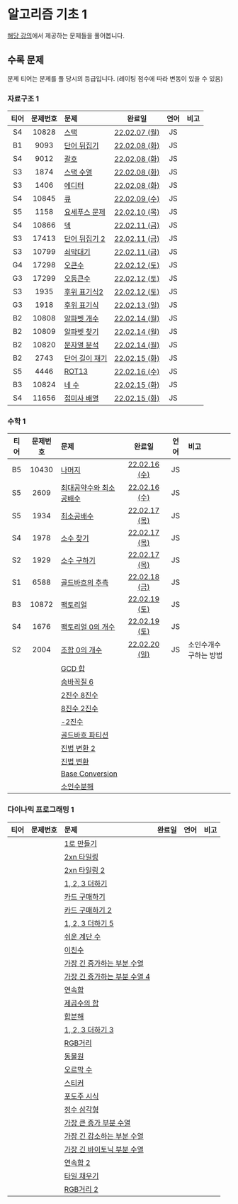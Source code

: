 # 알고리즘 기초 1

[해당 강의](https://code.plus/course/41)에서 제공하는 문제들을 풀어봅니다.

## 수록 문제

문제 티어는 문제를 풀 당시의 등급입니다. (레이팅 점수에 따라 변동이 있을 수 있음)

### 자료구조 1

| 티어 | 문제번호 | 문제 | 완료일 | 언어 | 비고 |
| :--: | :------: | :-- | :----: | :--: | :-- |
| S4 | 10828 | [스택](https://www.acmicpc.net/problem/10828) | [22.02.07 (월)](./10828_스택) | JS | |
| B1 | 9093 | [단어 뒤집기](https://www.acmicpc.net/problem/9093) | [22.02.08 (화)](./9093_단어_뒤집기) | JS | |
| S4 | 9012 | [괄호](https://www.acmicpc.net/problem/9012) | [22.02.08 (화)](./9012_괄호) | JS | |
| S3 | 1874 | [스택 수열](https://www.acmicpc.net/problem/1874) | [22.02.08 (화)](./1874_스택_수열) | JS | |
| S3 | 1406 | [에디터](https://www.acmicpc.net/problem/1406) | [22.02.08 (화)](./1406_에디터)| JS | |
| S4 | 10845 | [큐](https://www.acmicpc.net/problem/10845) | [22.02.09 (수)](./10845_큐) | JS | |
| S5 | 1158 | [요세푸스 문제](https://www.acmicpc.net/problem/1158) | [22.02.10 (목)](./1158_요세푸스_문제) | JS | |
| S4 | 10866 | [덱](https://www.acmicpc.net/problem/10866) | [22.02.11 (금)](./10866_덱) | JS | |
| S3 | 17413 | [단어 뒤집기 2](https://www.acmicpc.net/problem/17413) | [22.02.11 (금)](./17413_단어_뒤집기_2) | JS | |
| S3 | 10799 | [쇠막대기](https://www.acmicpc.net/problem/10799) | [22.02.11 (금)](./10799_쇠막대기) | JS | |
| G4 | 17298 | [오큰수](https://www.acmicpc.net/problem/17298) | [22.02.12 (토)](./17298_오큰수) | JS | |
| G3 | 17299 | [오등큰수](https://www.acmicpc.net/problem/17299) | [22.02.12 (토)](./17299_오등큰수) | JS | |
| S3 | 1935 | [후위 표기식2](https://www.acmicpc.net/problem/1935) | [22.02.12 (토)](./1935_후위_표기식2) | JS | |
| G3 | 1918 | [후위 표기식](https://www.acmicpc.net/problem/1918) | [22.02.13 (일)](./1918_후위_표기식) | JS | |
| B2 | 10808 | [알파벳 개수](https://www.acmicpc.net/problem/10808) | [22.02.14 (월)](./10808_알파벳_개수) | JS | |
| B2 | 10809 | [알파벳 찾기](https://www.acmicpc.net/problem/10809) | [22.02.14 (월)](./10809_알파벳_찾기) | JS | |
| B2 | 10820 | [문자열 분석](https://www.acmicpc.net/problem/10820) | [22.02.14 (월)](./10820_문자열_분석) | JS | |
| B2 | 2743 | [단어 길이 재기](https://www.acmicpc.net/problem/2743) | [22.02.15 (화)](./2743_단어_길이_재기/) | JS | |
| S5 | 4446 | [ROT13](https://www.acmicpc.net/problem/4446) | [22.02.16 (수)](./4446_ROT13/) | JS | |
| B3 | 10824 | [네 수](https://www.acmicpc.net/problem/10824) | [22.02.15 (화)](./10824_네_수/) | JS | |
| S4 | 11656 | [접미사 배열](https://www.acmicpc.net/problem/11656) | [22.02.15 (화)](./11656_접미사_배열/) | JS | |

### 수학 1

| 티어 | 문제번호 | 문제 | 완료일 | 언어 | 비고 |
| :--: | :------: | :-- | :----: | :--: | :-- |
| B5 | 10430 | [나머지](https://www.acmicpc.net/problem/10430) | [22.02.16 (수)](./10430_나머지/) | JS | |
| S5 | 2609 | [최대공약수와 최소공배수](https://www.acmicpc.net/problem/2609) | [22.02.16 (수)](./2609_최대공약수와_최소공배수/) | JS | |
| S5 | 1934 | [최소공배수](https://www.acmicpc.net/problem/1934) | [22.02.17 (목)](./1934_최소공배수/) | JS | |
| S4 | 1978 | [소수 찾기](https://www.acmicpc.net/problem/1978) | [22.02.17 (목)](./1978_소수_찾기/) | JS | |
| S2 | 1929 | [소수 구하기](https://www.acmicpc.net/problem/1929) | [22.02.17 (목)](./1929_소수_구하기/) | JS | |
| S1 | 6588 | [골드바흐의 추측](https://www.acmicpc.net/problem/6588) | [22.02.18 (금)](./6588_골드바흐의_추측/) | JS | |
| B3 | 10872 | [팩토리얼](https://www.acmicpc.net/problem/10872) | [22.02.19 (토)](./10872_팩토리얼/)| JS | |
| S4 | 1676 | [팩토리얼 0의 개수](https://www.acmicpc.net/problem/1676) | [22.02.19 (토)](./1676_팩토리얼_0의_개수/) | JS | |
| S2 | 2004 | [조합 0의 개수](https://www.acmicpc.net/problem/2004) | [22.02.20 (일)](./2004_조합_0의_개수/) | JS | 소인수개수 구하는 방법 |
|  |  | [GCD 합](https://www.acmicpc.net/problem/) | | | |
|  |  | [숨바꼭질 6](https://www.acmicpc.net/problem/) | | | |
|  |  | [2진수 8진수](https://www.acmicpc.net/problem/) | | | |
|  |  | [8진수 2진수](https://www.acmicpc.net/problem/) | | | |
|  |  | [-2진수](https://www.acmicpc.net/problem/) | | | |
|  |  | [골드바흐 파티션](https://www.acmicpc.net/problem/) | | | |
|  |  | [진법 변환 2](https://www.acmicpc.net/problem/) | | | |
|  |  | [진법 변환](https://www.acmicpc.net/problem/) | | | |
|  |  | [Base Conversion](https://www.acmicpc.net/problem/) | | | |
|  |  | [소인수분해](https://www.acmicpc.net/problem/) | | | |

### 다이나믹 프로그래밍 1

| 티어 | 문제번호 | 문제 | 완료일 | 언어 | 비고 |
| :--: | :------: | :-- | :----: | :--: | :-- |
|  |  | [1로 만들기](https://www.acmicpc.net/problem/) | | | |
|  |  | [2xn 타일링](https://www.acmicpc.net/problem/) | | | |
|  |  | [2xn 타일링 2](https://www.acmicpc.net/problem/) | | | |
|  |  | [1, 2, 3 더하기](https://www.acmicpc.net/problem/) | | | |
|  |  | [카드 구매하기](https://www.acmicpc.net/problem/) | | | |
|  |  | [카드 구매하기 2](https://www.acmicpc.net/problem/) | | | |
|  |  | [1, 2, 3 더하기 5](https://www.acmicpc.net/problem/) | | | |
|  |  | [쉬운 계단 수](https://www.acmicpc.net/problem/) | | | |
|  |  | [이친수](https://www.acmicpc.net/problem/) | | | |
|  |  | [가장 긴 증가하는 부분 수열](https://www.acmicpc.net/problem/) | | | |
|  |  | [가장 긴 증가하는 부분 수열 4](https://www.acmicpc.net/problem/) | | | |
|  |  | [연속합](https://www.acmicpc.net/problem/) | | | |
|  |  | [제곱수의 합](https://www.acmicpc.net/problem/) | | | |
|  |  | [합분해](https://www.acmicpc.net/problem/) | | | |
|  |  | [1, 2, 3 더하기 3](https://www.acmicpc.net/problem/) | | | |
|  |  | [RGB거리](https://www.acmicpc.net/problem/) | | | |
|  |  | [동물원](https://www.acmicpc.net/problem/) | | | |
|  |  | [오르막 수](https://www.acmicpc.net/problem/) | | | |
|  |  | [스티커](https://www.acmicpc.net/problem/) | | | |
|  |  | [포도주 시식](https://www.acmicpc.net/problem/) | | | |
|  |  | [정수 삼각형](https://www.acmicpc.net/problem/) | | | |
|  |  | [가장 큰 증가 부분 수열](https://www.acmicpc.net/problem/) | | | |
|  |  | [가장 긴 감소하는 부분 수열](https://www.acmicpc.net/problem/) | | | |
|  |  | [가장 긴 바이토닉 부분 수열](https://www.acmicpc.net/problem/) | | | |
|  |  | [연속합 2](https://www.acmicpc.net/problem/) | | | |
|  |  | [타일 채우기](https://www.acmicpc.net/problem/) | | | |
|  |  | [RGB거리 2](https://www.acmicpc.net/problem/) | | | |